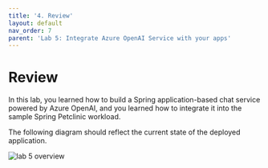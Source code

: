 ```yaml
---
title: '4. Review'
layout: default
nav_order: 7
parent: 'Lab 5: Integrate Azure OpenAI Service with your apps'
---
```


# Review

In this lab, you learned how to build a Spring application-based chat service powered by Azure OpenAI, and you learned how to integrate it into the sample Spring Petclinic workload.

The following diagram should reflect the current state of the deployed application.

![lab 5 overview](../../images/acalab5.png)